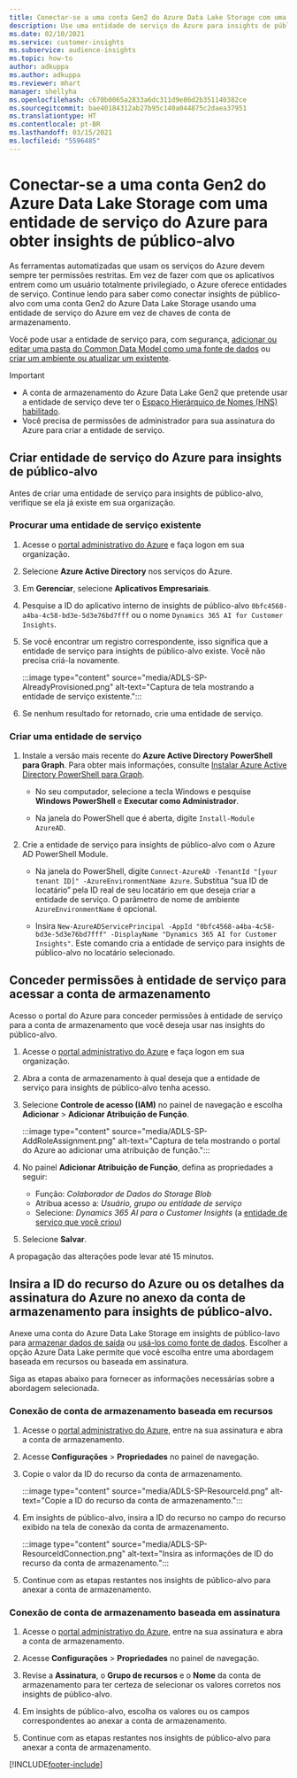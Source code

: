 ```yaml
---
title: Conectar-se a uma conta Gen2 do Azure Data Lake Storage com uma entidade de serviço
description: Use uma entidade de serviço do Azure para insights de público-alvo para se conectar ao seu próprio data lake ao anexá-lo aos insights de público-alvo.
ms.date: 02/10/2021
ms.service: customer-insights
ms.subservice: audience-insights
ms.topic: how-to
author: adkuppa
ms.author: adkuppa
ms.reviewer: mhart
manager: shellyha
ms.openlocfilehash: c670b0065a2833a6dc311d9e86d2b351140382ce
ms.sourcegitcommit: bae40184312ab27b95c140a044875c2daea37951
ms.translationtype: HT
ms.contentlocale: pt-BR
ms.lasthandoff: 03/15/2021
ms.locfileid: "5596485"
---
```

# <a name="connect-to-an-azure-data-lake-storage-gen2-account-with-an-azure-service-principal-for-audience-insights"></a>Conectar-se a uma conta Gen2 do Azure Data Lake Storage com uma entidade de serviço do Azure para obter insights de público-alvo

As ferramentas automatizadas que usam os serviços do Azure devem sempre ter permissões restritas. Em vez de fazer com que os aplicativos entrem como um usuário totalmente privilegiado, o Azure oferece entidades de serviço. Continue lendo para saber como conectar insights de público-alvo com uma conta Gen2 do Azure Data Lake Storage usando uma entidade de serviço do Azure em vez de chaves de conta de armazenamento. 

Você pode usar a entidade de serviço para, com segurança, [adicionar ou editar uma pasta do Common Data Model como uma fonte de dados](connect-common-data-model.md) ou [criar um ambiente ou atualizar um existente](manage-environments.md#create-an-environment-in-an-existing-organization).

> [!IMPORTANT]
> - A conta de armazenamento do Azure Data Lake Gen2 que pretende usar a entidade de serviço deve ter o [Espaço Hierárquico de Nomes (HNS) habilitado](/azure/storage/blobs/data-lake-storage-namespace).
> - Você precisa de permissões de administrador para sua assinatura do Azure para criar a entidade de serviço.

## <a name="create-azure-service-principal-for-audience-insights"></a>Criar entidade de serviço do Azure para insights de público-alvo

Antes de criar uma entidade de serviço para insights de público-alvo, verifique se ela já existe em sua organização.

### <a name="look-for-an-existing-service-principal"></a>Procurar uma entidade de serviço existente

1. Acesse o [portal administrativo do Azure](https://portal.azure.com) e faça logon em sua organização.

2. Selecione **Azure Active Directory** nos serviços do Azure.

3. Em **Gerenciar**, selecione **Aplicativos Empresariais**.

4. Pesquise a ID do aplicativo interno de insights de público-alvo `0bfc4568-a4ba-4c58-bd3e-5d3e76bd7fff` ou o nome `Dynamics 365 AI for Customer Insights`.

5. Se você encontrar um registro correspondente, isso significa que a entidade de serviço para insights de público-alvo existe. Você não precisa criá-la novamente.
   
   :::image type="content" source="media/ADLS-SP-AlreadyProvisioned.png" alt-text="Captura de tela mostrando a entidade de serviço existente.":::
   
6. Se nenhum resultado for retornado, crie uma entidade de serviço.

### <a name="create-a-new-service-principal"></a>Criar uma entidade de serviço

1. Instale a versão mais recente do **Azure Active Directory PowerShell para Graph**. Para obter mais informações, consulte [Instalar Azure Active Directory PowerShell para Graph](/powershell/azure/active-directory/install-adv2).
   - No seu computador, selecione a tecla Windows e pesquise **Windows PowerShell** e **Executar como Administrador**.
   
   - Na janela do PowerShell que é aberta, digite `Install-Module AzureAD`.

2. Crie a entidade de serviço para insights de público-alvo com o Azure AD PowerShell Module.
   - Na janela do PowerShell, digite `Connect-AzureAD -TenantId "[your tenant ID]" -AzureEnvironmentName Azure`. Substitua “sua ID de locatário” pela ID real de seu locatário em que deseja criar a entidade de serviço. O parâmetro de nome de ambiente `AzureEnvironmentName` é opcional.
  
   - Insira `New-AzureADServicePrincipal -AppId "0bfc4568-a4ba-4c58-bd3e-5d3e76bd7fff" -DisplayName "Dynamics 365 AI for Customer Insights"`. Este comando cria a entidade de serviço para insights de público-alvo no locatário selecionado.  

## <a name="grant-permissions-to-the-service-principal-to-access-the-storage-account"></a>Conceder permissões à entidade de serviço para acessar a conta de armazenamento

Acesso o portal do Azure para conceder permissões à entidade de serviço para a conta de armazenamento que você deseja usar nas insights do público-alvo.

1. Acesse o [portal administrativo do Azure](https://portal.azure.com) e faça logon em sua organização.

1. Abra a conta de armazenamento à qual deseja que a entidade de serviço para insights de público-alvo tenha acesso.

1. Selecione **Controle de acesso (IAM)** no painel de navegação e escolha **Adicionar** > **Adicionar Atribuição de Função**.
   
   :::image type="content" source="media/ADLS-SP-AddRoleAssignment.png" alt-text="Captura de tela mostrando o portal do Azure ao adicionar uma atribuição de função.":::
   
1. No painel **Adicionar Atribuição de Função**, defina as propriedades a seguir:
   - Função: *Colaborador de Dados do Storage Blob*
   - Atribua acesso a: *Usuário, grupo ou entidade de serviço*
   - Selecione: *Dynamics 365 AI para o Customer Insights* (a [entidade de serviço que você criou](#create-a-new-service-principal))

1.  Selecione **Salvar**.

A propagação das alterações pode levar até 15 minutos.

## <a name="enter-the-azure-resource-id-or-the-azure-subscription-details-in-the-storage-account-attachment-to-audience-insights"></a>Insira a ID do recurso do Azure ou os detalhes da assinatura do Azure no anexo da conta de armazenamento para insights de público-alvo.

Anexe uma conta do Azure Data Lake Storage em insights de público-lavo para [armazenar dados de saída](manage-environments.md) ou [usá-los como fonte de dados](connect-common-data-service-lake.md). Escolher a opção Azure Data Lake permite que você escolha entre uma abordagem baseada em recursos ou baseada em assinatura.

Siga as etapas abaixo para fornecer as informações necessárias sobre a abordagem selecionada.

### <a name="resource-based-storage-account-connection"></a>Conexão de conta de armazenamento baseada em recursos

1. Acesse o [portal administrativo do Azure](https://portal.azure.com), entre na sua assinatura e abra a conta de armazenamento.

1. Acesse **Configurações** > **Propriedades** no painel de navegação.

1. Copie o valor da ID do recurso da conta de armazenamento.

   :::image type="content" source="media/ADLS-SP-ResourceId.png" alt-text="Copie a ID do recurso da conta de armazenamento.":::

1. Em insights de público-alvo, insira a ID do recurso no campo do recurso exibido na tela de conexão da conta de armazenamento.

   :::image type="content" source="media/ADLS-SP-ResourceIdConnection.png" alt-text="Insira as informações de ID do recurso da conta de armazenamento.":::   
   
1. Continue com as etapas restantes nos insights de público-alvo para anexar a conta de armazenamento.

### <a name="subscription-based-storage-account-connection"></a>Conexão de conta de armazenamento baseada em assinatura

1. Acesse o [portal administrativo do Azure](https://portal.azure.com), entre na sua assinatura e abra a conta de armazenamento.

1. Acesse **Configurações** > **Propriedades** no painel de navegação.

1. Revise a **Assinatura**, o **Grupo de recursos** e o **Nome** da conta de armazenamento para ter certeza de selecionar os valores corretos nos insights de público-alvo.

1. Em insights de público-alvo, escolha os valores ou os campos correspondentes ao anexar a conta de armazenamento.
   
1. Continue com as etapas restantes nos insights de público-alvo para anexar a conta de armazenamento.


[!INCLUDE[footer-include](../includes/footer-banner.md)]